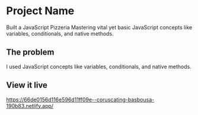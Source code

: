 # Project Name

Built a JavaScript Pizzeria
Mastering vital yet basic JavaScript concepts like variables, conditionals, and native methods. 

## The problem

I used JavaScript concepts like variables, conditionals, and native methods. 

## View it live

https://66de0156d116e596d11ff09e--coruscating-basbousa-190b83.netlify.app/ 
